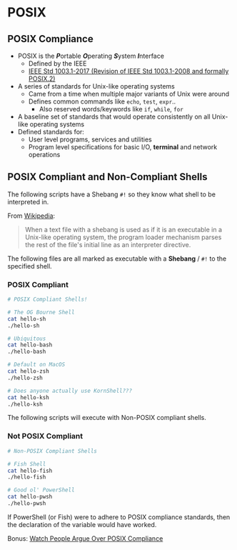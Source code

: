 # POSIX

## POSIX Compliance

- POSIX is the ***P***ortable ***O***perating ***S***ystem ***I***nterface
  * Defined by the IEEE
  * [IEEE Std 1003.1-2017 (Revision of IEEE Std 1003.1-2008 and formally POSIX.2)](https://pubs.opengroup.org/onlinepubs/9699919799/utilities/V3_chap02.html#tag_18)
- A series of standards for Unix-like operating systems
  * Came from a time when multiple major variants of Unix were around
  * Defines common commands like `echo`, `test`, `expr`..
    + Also reserved words/keywords like `if`, `while`, `for`
- A baseline set of standards that would operate consistently on all Unix-like operating systems
- Defined standards for:
  * User level programs, services and utilities
  * Program level specifications for basic I/O, **terminal** and network operations

## POSIX Compliant and Non-Compliant Shells

The following scripts have a Shebang `#!` so they know what shell to be interpreted in.

From [Wikipedia](https://en.wikipedia.org/wiki/Shebang_(Unix)):

> When a text file with a shebang is used as if it is an executable in a Unix-like operating system,
> the program loader mechanism parses the rest of the file's initial line as an interpreter directive. 

The following files are all marked as executable with a **Shebang** / `#!` to the specified shell.

### POSIX Compliant

```bash
# POSIX Compliant Shells!

# The OG Bourne Shell
cat hello-sh
./hello-sh

# Ubiquitous
cat hello-bash
./hello-bash

# Default on MacOS
cat hello-zsh
./hello-zsh

# Does anyone actually use KornShell???
cat hello-ksh
./hello-ksh
```

The following scripts will execute with Non-POSIX compliant shells.

### Not POSIX Compliant

```bash
# Non-POSIX Compliant Shells

# Fish Shell
cat hello-fish
./hello-fish

# Good ol' PowerShell
cat hello-pwsh
./hello-pwsh
```

If PowerShell (or Fish) were to adhere to POSIX compliance standards, 
then the declaration of the variable would have worked.

Bonus: [Watch People Argue Over POSIX Compliance](https://news.ycombinator.com/item?id=26744919)
